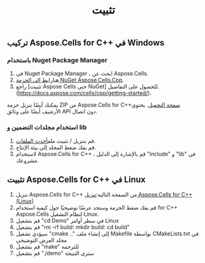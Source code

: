 ﻿---
title: تثبيت
type: docs
weight: 40
url: /ar/cpp/installation/
---
## **تركيب Aspose.Cells for C++ في Windows**
### **باستخدام Nuget Package Manager**
1. في Nuget Package Manager ، ابحث عن Aspose.Cells.
 1. هنا[رابط إلى الحزمة NuGet Aspose.Cells.Cpp](https://www.nuget.org/packages/Aspose.Cells.Cpp).
1. راجع [تثبيت Aspose Cells حتى NuGet] للحصول على التفاصيل. (https://docs.aspose.com/cells/cpp/getting-started/).

يمكنك أيضًا تنزيل حزمة ZIP من Aspose.Cells for C++[صفحة التحميل](https://downloads.aspose.com/cells/cpp/). يحتوي الأرشيف أيضًا على وثائق API دون اتصال.
### **استخدام مجلدات التضمين و lib**
1.  قم بتنزيل / تثبيت ملف[أحدث الملفات](https://downloads.aspose.com/cells/cpp/).
1. قم بفك ضغط المجلد إلى بيئة الإنتاج.
1. لاستخدام Aspose.Cells for C++ ، قم بالإشارة إلى الدليل "Include" و "lib" في مشروعك.

## **تثبيت Aspose.Cells for C++ في Linux**
1.  تنزيل Aspose.Cells for C++ من الصفحة التالية:[تنزيل Aspose.Cells for C++ (Linux)](https://downloads.aspose.com/cells/cpp)
2. قم بفك ضغط الحزمة وستجد عرضًا توضيحيًا حول كيفية استخدام for C++ Aspose.Cells لنظام التشغيل Linux.
3. قم بتشغيل "cd Demo" في سطر أوامر Linux
4. قم بتشغيل "rm -rf build؛ mkdir build؛ cd build"
5. سيؤدي تشغيل "cmake .." إلى إنشاء ملف Makefile بواسطة CMakeLists.txt في مجلد العرض التوضيحي
6. قم بتشغيل "make" للترجمة
 7. قم بتشغيل "./demo" سترى النتيجة